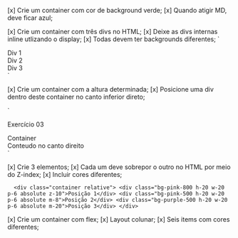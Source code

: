  <!-- Sessão 01: Construindo Layouts -->

<!-- Exercício 01 -->

[x] Crie um container com cor de background verde;
[x] Quando atigir MD, deve ficar azul;

<div class="bg-green-500 md:bg-blue-400">

<!-- Exercício 02 -->

[x] Crie um container com três divs no HTML;
[x] Deixe as divs internas inline utlizando o display;
[x] Todas devem ter backgrounds diferentes;
`

<div class="container bg-red-100 m-6 p-6">
<div class="bg-purple-300 inline-block">Div 1</div>
<div class="bg-blue-300 inline-block">Div 2</div>
<div class="bg-green-300 inline-block">Div 3</div>
</div>
`
<!-- Exercício 03 -->

[x] Crie um container com a altura determinada;
[x] Posicione uma div dentro deste container no canto inferior direto;

 <!-- Exercício 04 -->

`<div class="container h-10 m-6 bg-blue-400 relative">

  <p>Exercício 03</p>
  Container
  <div class="absolute bottom-0 right-0 bg-teal-300">
    Conteudo no canto direito
  </div>
</div>
`
 <!-- Exercício 05 -->

[x] Crie 3 elementos;
[x] Cada um deve sobrepor o outro no HTML por meio do Z-index;
[x] Incluir cores diferentes;

`  <div class="container relative">
      <div class="bg-pink-800 h-20 w-20 p-6 absolute z-10">Posição 1</div>
      <div class="bg-pink-500 h-20 w-20 p-6 absolute m-8">Posição 2</div>
      <div class="bg-purple-500 h-20 w-20 p-6 absolute m-20">Posição 3</div>
    </div>`

 <!-- Sessão 02: Flexbox com Tailwind -->

 <!-- Exercício 05 -->

[x] Crie um container com flex;
[x] Layout colunar;
[x] Seis items com cores diferentes;
